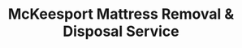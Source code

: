 ---
layout: location.njk
title: McKeesport Mattress Removal & Disposal Service
description: Professional mattress removal in McKeesport, PA. Next-day pickup  Licensed, insured, and eco-friendly serving Pittsburgh's historic steel city at the confluence of the Monongahela and Youghiogheny rivers.
permalink: /mattress-removal/pennsylvania/pittsburgh/mckeesport/
city: McKeesport
state: Pennsylvania
stateSlug: pennsylvania
parentMetro: "Pittsburgh"
coordinates:
  lat: 40.3447
  lng: -79.8647
pricing:
  startingPrice: 125
  single: 125
  queen: 125
  king: 135
  boxSpring: 30
neighborhoods:
  - name: "Downtown McKeesport"
    zipCodes: ["15132"]
  - name: "Riverside District"
    zipCodes: ["15132"]
  - name: "West Side"
    zipCodes: ["15131"]
  - name: "East Side"
    zipCodes: ["15131"]
  - name: "McKees Point"
    zipCodes: ["15132"]
  - name: "North End"
    zipCodes: ["15131"]
  - name: "South End"
    zipCodes: ["15132"]
  - name: "Monongahela Riverfront"
    zipCodes: ["15132"]
  - name: "Youghiogheny Riverfront"
    zipCodes: ["15132"]
  - name: "Penn State Campus Area"
    zipCodes: ["15132"]
  - name: "Renziehausen Park Area"
    zipCodes: ["15132"]
  - name: "Marina District"
    zipCodes: ["15132"]
  - name: "Industrial District"
    zipCodes: ["15131"]
  - name: "Residential Hills"
    zipCodes: ["15131"]
  - name: "Hospital District"
    zipCodes: ["15132"]
zipCodes: 
  - "15131"
  - "15132"
recyclingPartners:
  - "Waste Management"
  - "Republic Services"
  - "Big's Sanitation"
  - "Allegheny County Recycling"
localRegulations: "McKeesport waste management operates through multiple providers including Waste Management, Republic Services, and Big's Sanitation, with bulk item collection policies varying by service provider. Some providers permit one bulk item weekly including mattresses and box springs, while others require scheduling and additional fees for large items. As a historic steel city with 17,727 residents experiencing ongoing economic transitions at the confluence of the Monongahela and Youghiogheny rivers, McKeesport faces unique disposal challenges from mixed housing stock, aging infrastructure in former industrial neighborhoods, and varying waste collection systems across different residential areas."
nearbyCities:
  - name: "Pittsburgh"
    distance: "14 miles"
    isSuburb: false
reviews:
  count: 124
  featured:
    - reviewer: "Robert K."
      rating: 5
      text: "Called after we moved to our new place near the marina district. They picked up our old mattress next day and handled the tight access in our older riverfront neighborhood perfectly. Much easier than figuring out bulk pickup schedules."
      neighborhood: "Marina District"
    - reviewer: "Maria S."
      rating: 5
      text: "Student housing near Penn State campus required mattress disposal before semester ended. Fair pricing and they knew exactly how to navigate our residential hills area. Professional service with no complications."
      neighborhood: "Penn State Campus Area"
    - reviewer: "James T."
      rating: 5
      text: "Had a king mattress taking up space in our West Side home after downsizing. These guys showed up right on time and loaded everything efficiently. Saved us the hassle of coordinating with our waste provider."
      neighborhood: "West Side"
faqs:
  - question: "How quickly can you remove mattresses in McKeesport?"
    answer: "Next-day service throughout McKeesport's neighborhoods, accommodating Pittsburgh suburb logistics and the city's riverfront access requirements."
  - question: "Do you serve all McKeesport neighborhoods?"
    answer: "Complete coverage from Downtown to Riverside District, West Side to East Side, across all ZIP codes 15131-15132."
  - question: "What's included in your $125 McKeesport pickup fee?"
    answer: "Base price covers pickup, loading, transportation, and eco-friendly recycling for one mattress. Box springs add $30 each."
  - question: "How does this compare to local waste management providers?"
    answer: "We eliminate the need to coordinate with multiple waste providers, avoid varying bulk collection policies, and provide consistent service without provider-specific scheduling requirements."
  - question: "Can you handle McKeesport's hilly terrain and older neighborhoods?"
    answer: "Yes, our teams are experienced with McKeesport's residential hills, riverfront access challenges, and mixed housing configurations common throughout the historic steel city."
  - question: "Do you coordinate with Penn State campus schedules?"
    answer: "Absolutely. We understand Penn State McKeesport campus timing, semester transitions, and student housing needs, offering flexible scheduling for academic deadlines."
  - question: "Are you licensed for waste removal in Allegheny County?"
    answer: "We maintain all required Pennsylvania and Allegheny County permits with comprehensive insurance, providing compliant disposal through our nationwide recycling network."
  - question: "What payment methods do you accept in McKeesport?"
    answer: "All major credit cards, cash, and invoicing options for residents, students, and businesses."
schema:
  "@type": "LocalBusiness"
  name: "A Bedder World McKeesport"
  address:
    "@type": "PostalAddress"
    addressLocality: "McKeesport"
    addressRegion: "PA"
    addressCountry: "US"
  geo:
    "@type": "GeoCoordinates" 
    latitude: 40.3447
    longitude: -79.8647
  telephone: "(720) 263-6094"
  priceRange: "$125-$180"
  aggregateRating:
    "@type": "AggregateRating"
    ratingValue: 4.9
    reviewCount: 124
pageContent:
  heroDescription: "Professional mattress removal serving McKeesport with reliable next-day pickup  Part of our nationwide network that has recycled over 1 million mattresses, we provide licensed, insured service designed for Pittsburgh's historic steel city at the confluence of the Monongahela and Youghiogheny rivers."
  
  aboutService: "Next-day mattress pickup at $125 designed for McKeesport's unique position as Pittsburgh's historic steel city situated at the confluence of the Monongahela and Youghiogheny rivers. From students at Penn State McKeesport managing semester transitions to families throughout riverfront neighborhoods and residents in the residential hills districts, McKeesport's 17,727 residents face distinct disposal challenges across this economically transitioning community. Rather than navigating multiple waste management providers with varying bulk collection policies, coordinating with different service areas, or determining which provider serves specific neighborhoods, our streamlined service handles everything through one simple appointment. Whether you live in the Marina District near the recreational waterfront, Downtown McKeesport's mixed-use areas, or the West Side's established residential neighborhoods, we understand the practical needs of Pennsylvania's former steel manufacturing center now focused on education and riverfront development. Each collected mattress flows through our national recycling network that has processed over 1 million units, with 80% of materials recovered for manufacturing reuse - supporting the same resourcefulness that helped McKeesport adapt from its steel industry heritage to today's diverse community."

  serviceAreasIntro: "Professional mattress pickup serves all McKeesport neighborhoods from Downtown to Marina District, expertly coordinating with riverfront access requirements and academic schedules. From Penn State campus housing to historic residential hills, our operations understand steel city logistics and mixed infrastructure considerations. Service flexibility accommodates student moves, family transitions, and the varied needs of Pittsburgh's riverside suburb with ongoing community development."

  regulationsCompliance: "Our licensed service eliminates the complexity of coordinating with multiple waste management providers operating in McKeesport, each with different bulk collection policies and service areas. We handle all Allegheny County disposal requirements through one simple appointment, providing transparent pricing without provider-specific scheduling or bulk item coordination across different residential zones."

  environmentalImpact: "Environmental stewardship aligns with McKeesport's commitment to riverfront conservation and sustainable community development along the Monongahela and Youghiogheny rivers. Our mattress recycling initiative ensures 80% of collected materials avoid regional landfills, instead flowing into manufacturing processes that create new products. Steel springs support construction applications, foam components become padding for various projects, and textile materials gain new purpose through advanced processing. This responsible approach preserves the natural beauty of the river confluence while providing the transitioning community with disposal solutions that honor both industrial heritage and environmental responsibility."

  howItWorksScheduling: "Flexible scheduling respects McKeesport's academic rhythms and community patterns, accommodating Penn State campus timing, family schedules, and the varied lifestyle needs of Pittsburgh's historic riverside suburb."

  howItWorksService: "Licensed pickup teams understand riverfront terrain and historic neighborhood access requirements, handling all Allegheny County disposal requirements with steel city expertise and community awareness."

  howItWorksDisposal: "Each mattress connects to our nationwide recycling network's proven processing capabilities, where Pennsylvania's environmental standards guide component recovery through sustainable manufacturing partnerships that support the Commonwealth's industrial heritage and conservation leadership."

  sidebarStats:
    mattressesRemoved: "1,490"
---